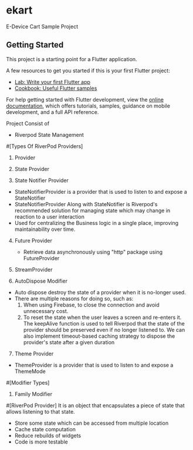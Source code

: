 # ekart

E-Device Cart Sample Project

## Getting Started

This project is a starting point for a Flutter application.

A few resources to get you started if this is your first Flutter project:

- [Lab: Write your first Flutter app](https://docs.flutter.dev/get-started/codelab)
- [Cookbook: Useful Flutter samples](https://docs.flutter.dev/cookbook)

For help getting started with Flutter development, view the
[online documentation](https://docs.flutter.dev/), which offers tutorials,
samples, guidance on mobile development, and a full API reference.



Project Consist of
- Riverpod State Management

#[Types Of RiverPod Providers]
1. Provider

2. State Provider

3. State Notifier Provider
 - StateNotifierProvider is a provider that is used to listen to and expose a StateNotifier
 - StateNotifierProvider Along with StateNotifier is Riverpod's recommended solution for managing state which may change in reaction to a user interaction
 - Used for centralizing the Business logic in a single place, improving maintainability over time.

4. Future Provider
   - Retrieve data asynchronously using "http" package using FutureProvider
   
5. StreamProvider

6. AutoDispose Modifier
 - Auto dispose destroy the state of a provider when it is no-longer used.
 - There are multiple reasons for doing so, such as:
   1. When using Firebase, to close the connection and avoid unnecessary cost.
   2. To reset the state when the user leaves a screen and re-enters it.
 The keepAlive function is used to tell Riverpod that the state of the provider should be preserved even if no longer listened to.
 We can also implement timeout-based caching strategy to dispose the provider's state after a given duration

7. Theme Provider
 - ThemeProvider is a provider that is used to listen to and expose a ThemeMode

#[Modifier Types]
1. Family Modifier

#[RiverPod Provider]
 It is an object that encapsulates a piece of state that allows listening to that state.
- Store some state which can be accessed from multiple location
- Cache state computation
- Reduce rebuilds of widgets
- Code is more testable